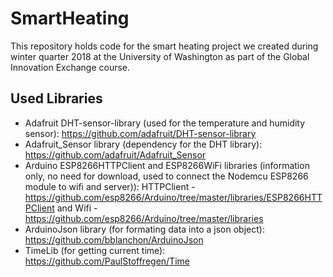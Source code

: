 # SmartHeating
This repository holds code for the smart heating project we created during winter quarter 2018 at the University of Washington as part of the Global Innovation Exchange course.

## Used Libraries 
- Adafruit DHT-sensor-library (used for the temperature and humidity sensor): https://github.com/adafruit/DHT-sensor-library
- Adafruit_Sensor library (dependency for the DHT library): https://github.com/adafruit/Adafruit_Sensor
- Arduino ESP8266HTTPClient and ESP8266WiFi libraries (information only, no need for download, used to connect the Nodemcu ESP8266 module to wifi and server)): HTTPClient - https://github.com/esp8266/Arduino/tree/master/libraries/ESP8266HTTPClient and Wifi - https://github.com/esp8266/Arduino/tree/master/libraries
- ArduinoJson library (for formating data into a json object): https://github.com/bblanchon/ArduinoJson
- TimeLib (for getting current time): https://github.com/PaulStoffregen/Time
